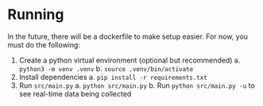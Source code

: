 # Running
In the future, there will be a dockerfile to make setup easier.
For now, you must do the following:

1. Create a python virtual environment (optional but recommended)
    a. `python3 -m venv .venv`
    b. `source .venv/bin/activate`
2. Install dependencies
    a. `pip install -r requirements.txt`
3. Run `src/main.py`
    a. `python src/main.py`
    b. Run `python src/main.py -u` to see real-time data being collected
